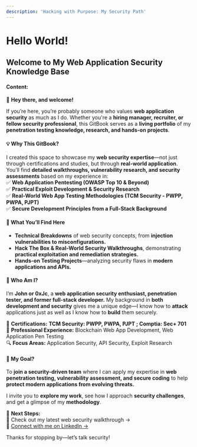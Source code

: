 ```yaml
---
description: 'Hacking with Purpose: My Security Path'
---
```


# Hello World!

## **Welcome to My Web Application Security Knowledge Base**

#### **Content:**

👋 **Hey there, and welcome!**

If you’re here, you’re probably someone who values **web application security** as much as I do. Whether you're a **hiring manager, recruiter, or fellow security professional**, this GitBook serves as a **living portfolio** of my **penetration testing knowledge, research, and hands-on projects**.

#### **💡 Why This GitBook?**

I created this space to showcase my **web security expertise**—not just through certifications and studies, but through **real-world application**. You’ll find **detailed walkthroughs, vulnerability research, and security assessments** based on my experience in:\
✅ **Web Application Pentesting (OWASP Top 10 & Beyond)**\
✅ **Practical Exploit Development & Security Research**\
✅ **Real-World Web App Testing Methodologies (TCM Security - PWPP, PWPA, PJPT)**\
✅ **Secure Development Principles from a Full-Stack Background**

#### **🚀 What You’ll Find Here**

* **Technical Breakdowns** of web security concepts, from **injection vulnerabilities to misconfigurations.**
* **Hack The Box & Real-World Security Walkthroughs**, demonstrating **practical exploitation and remediation strategies.**
* **Hands-on Testing Projects**—analyzing security flaws in **modern applications and APIs.**

#### **👀 Who Am I?**

I’m **John or 0xJc**, a **web application security enthusiast, penetration tester, and former full-stack developer.** My background in **both development and security** gives me a unique edge—I know how to **attack** applications just as well as I know how to **build** them securely.

📜 **Certifications:** **TCM Security: PWPP, PWPA, PJPT ; Comptia: Sec+ 701**\
💼 **Professional Experience:** Blockchain Web App Development, Web Application Pen Testing\
🔍 **Focus Areas:** Application Security, API Security, Exploit Research

#### **🎯 My Goal?**

To **join a security-driven team** where I can apply my expertise in **web penetration testing, vulnerability assessment, and secure coding** to help **protect modern applications from evolving threats.**

I invite you to **explore my work**, see how I approach **security challenges**, and get a glimpse of my **methodology**.

🔗 **Next Steps:**\
📌 Check out my latest web security walkthrough →\
📌 [Connect with me on LinkedIn →](https://linkedin.com/in/jocruz94/)

Thanks for stopping by—let’s talk security!&#x20;
